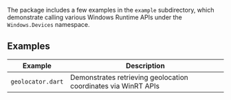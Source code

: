 The package includes a few examples in the `example` subdirectory, which
demonstrate calling various Windows Runtime APIs under the `Windows.Devices`
namespace.

## Examples

| Example           | Description                                                    |
| ----------------- | -------------------------------------------------------------- |
| `geolocator.dart` | Demonstrates retrieving geolocation coordinates via WinRT APIs |

